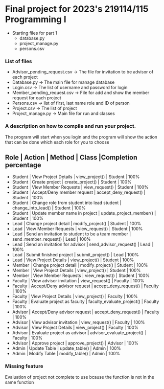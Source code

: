 # Final project for 2023's 219114/115 Programming I
* Starting files for part 1
  - database.py
  - project_manage.py
  - persons.csv

### List of files
- Advisor_pending_request.csv → The file for invitation to be advisor of each project
- Database.py → The main file for manage database
- Login.csv → The list of username and password for login
- Member_pending_request.csv → File for add and show the member request for each project
- Persons.csv → list of first, last name role and ID of person
- Project.csv → The list of project
- Project_manage.py → Main file for run and classes

### A description on how to compile and run your project.
The program will start when you login and the program will show the action that can be done which each role for you to choose


Role       | Action                                            | Method                     | Class    |Completion percentage
----------
- Student  | View Project Details                              | view_project()             | Student  | 100%
- Student  | Create project                                    | create_project()           | Student  | 100%
- Student  | View Member Requests                              | view_request()             | Student  | 100%
- Student  | Accept/Deny member request                        | accept_deny_request()      | Student  | 100%
- Student  | Change role from student into lead student        | change_into_lead()         | Student  | 100%
- Student  | Update member name in project                     | update_project_member()    | Student  | 100%
- Lead     | Change project detail                             | modify_project()           | Student  | 100%
- Lead     | View Member Requests                              | view_request()             | Student  | 100%
- Lead     | Send an invitation to student to be a team member | send_member_request()      | Lead     | 100%  
- Lead     | Send an invitation for advisor                    | send_advisor_request()     | Lead     | 100%
- Lead     | Submit finished project                           | submit_project()           | Lead     | 100%
- Lead     | View Project Details                              | view_project()             | Student  | 100%
- Member   | Change project detail                             | modify_project()           | Student  | 100%
- Member   | View Project Details                              | view_project()             | Student  | 100%
- Member   | View Member Requests                              | view_request()             | Student  | 100%
- Faculty  | View advisor invitation                           | view_request()             | Faculty  | 100%  
- Faculty  | Accept/Deny advisor request                       | accept_deny_request()      | Faculty  | 100%
- Faculty  | View Project Details                              | view_project()             | Faculty  | 100%  
- Faculty  | Evaluate project as faculty                       | faculty_evaluate_project() | Faculty  | 100%
- Advisor  | Accept/Deny advisor request                       | accept_deny_request()      | Faculty  | 100%
- Advisor  | View advisor invitation                           | view_request()             | Faculty  | 100%
- Advisor  | View Project Details                              | view_project()             | Faculty  | 100%
- Advisor  | Evaluate project as advisor                       | advisor_evaluate_project() | Faculty  | 100%
- Advisor  | Approve project                                   | approve_project()          | Advisor  | 100%
- Admin    | Update Table                                      | update_table()             | Admin    | 100%
- Admin    | Modify Table                                      | modify_table()             | Admin    | 100%

### Missing feature

Evaluation of project not complete to use bcause the function is not in the same function

